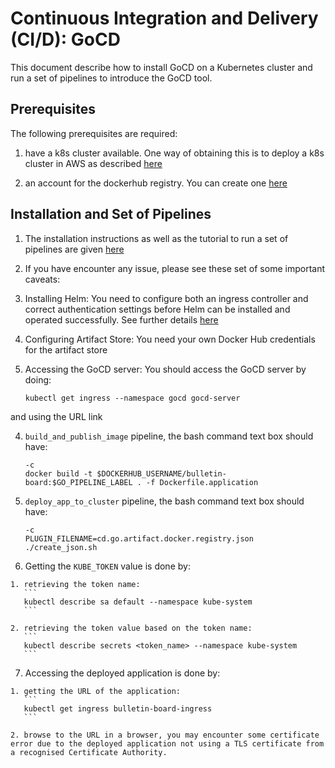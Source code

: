 # Continuous Integration and Delivery (CI/D): GoCD

This document describe how to install GoCD on a Kubernetes cluster and run a set of pipelines to introduce the GoCD tool.

## Prerequisites

The following prerequisites are required:

1. have a k8s cluster available. One way of obtaining this is to deploy a k8s cluster in AWS as described [here](kops_deploy_k8s_cluster.md)

2. an account for the dockerhub registry. You can create one [here](https://hub.docker.com)

## Installation and Set of Pipelines

1. The installation instructions as well as the tutorial to run a set of pipelines are given [here](https://docs.gocd.org/current/gocd_on_kubernetes/)

2. If you have encounter any issue, please see these set of some important caveats:

  1. Installing Helm: You need to configure both an ingress controller and correct authentication settings before Helm can be installed and operated successfully. See further details [here](https://docs.gocd.org/current/gocd_on_kubernetes/gocd_helm_chart/configure_cluster.html#option-3-configure-kops)

  2. Configuring Artifact Store: You need your own Docker Hub credentials for the artifact store

  3. Accessing the GoCD server: You should access the GoCD server by doing:
      ```
      kubectl get ingress --namespace gocd gocd-server
      ```
  and using the URL link

  4. `build_and_publish_image` pipeline, the bash command text box should have:
     ```
     -c
     docker build -t $DOCKERHUB_USERNAME/bulletin-board:$GO_PIPELINE_LABEL . -f Dockerfile.application
     ```

  5. `deploy_app_to_cluster` pipeline, the bash command text box should have:
     ```
     -c
     PLUGIN_FILENAME=cd.go.artifact.docker.registry.json ./create_json.sh
     ```

  6. Getting the `KUBE_TOKEN` value is done by:

    1. retrieving the token name:
       ```
       kubectl describe sa default --namespace kube-system
       ```

    2. retrieving the token value based on the token name:
       ```
       kubectl describe secrets <token_name> --namespace kube-system
       ```  

  7. Accessing the deployed application is done by:

    1. getting the URL of the application:
       ```
       kubectl get ingress bulletin-board-ingress
       ```

    2. browse to the URL in a browser, you may encounter some certificate error due to the deployed application not using a TLS certificate from a recognised Certificate Authority.
